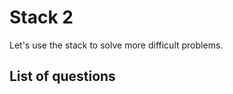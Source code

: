 Stack 2
==================
Let's use the stack to solve more difficult problems.

List of questions
-------------------
